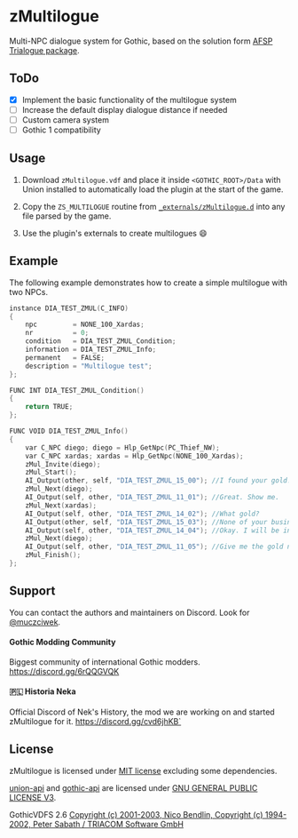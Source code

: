 # zMultilogue
Multi-NPC dialogue system for Gothic, 
based on the solution form [AFSP Trialogue package](https://github.com/Bad-Scientists/AF-Script-Packet/blob/main/Standalone-Packages/G12-Trialogue/trialogue.d).

## ToDo

- [x] Implement the basic functionality of the multilogue system
- [ ] Increase the default display dialogue distance if needed
- [ ] Custom camera system
- [ ] Gothic 1 compatibility

## Usage
1. Download `zMultilogue.vdf` and place it inside `<GOTHIC_ROOT>/Data` with Union installed to automatically load the plugin at the start of the game.

2. Copy the `ZS_MULTILOGUE` routine from [`_externals/zMultilogue.d`](https://github.com/Silver-Ore-Team/zMultilogue/blob/main/_externals/zMultilogue.d) into any file parsed by the game.

3. Use the plugin's externals to create multilogues :smile:

## Example
The following example demonstrates how to create a simple multilogue with two NPCs.
```cpp
instance DIA_TEST_ZMUL(C_INFO)
{
	npc         = NONE_100_Xardas;
	nr          = 0;
	condition   = DIA_TEST_ZMUL_Condition;
	information = DIA_TEST_ZMUL_Info;
	permanent   = FALSE;
	description = "Multilogue test";
};

FUNC INT DIA_TEST_ZMUL_Condition()
{
	return TRUE;
};

FUNC VOID DIA_TEST_ZMUL_Info()
{
	var C_NPC diego; diego = Hlp_GetNpc(PC_Thief_NW);
	var C_NPC xardas; xardas = Hlp_GetNpc(NONE_100_Xardas);
	zMul_Invite(diego);
	zMul_Start();
	AI_Output(other, self, "DIA_TEST_ZMUL_15_00"); //I found your gold!
	zMul_Next(diego);
	AI_Output(self, other, "DIA_TEST_ZMUL_11_01"); //Great. Show me.
	zMul_Next(xardas);
	AI_Output(self, other, "DIA_TEST_ZMUL_14_02"); //What gold?
	AI_Output(other, self, "DIA_TEST_ZMUL_15_03"); //None of your business.
	AI_Output(self, other, "DIA_TEST_ZMUL_14_04"); //Okay. I will be in the tower.
	zMul_Next(diego);
	AI_Output(self, other, "DIA_TEST_ZMUL_11_05"); //Give me the gold now.
	zMul_Finish();
};
```

## Support

You can contact the authors and maintainers on Discord. 
Look for [@muczciwek](https://discordapp.com/users/667438896594026517).

#### Gothic Modding Community

Biggest community of international Gothic modders.
https://discord.gg/6rQQGVQK

#### 🇵🇱 Historia Neka

Official Discord of Nek's History, the mod we are working on and started zMultilogue for it.
https://discord.gg/cvd6jhKB`


## License

zMultilogue is licensed under [MIT license](LICENSE) excluding some dependencies.

[union-api](https://gitlab.com/union-framework/union-api) and [gothic-api](https://gitlab.com/union-framework/gothic-api) are licensed under [GNU GENERAL PUBLIC LICENSE V3](https://gitlab.com/union-framework/union-api-/blob/main/LICENSE).


GothicVDFS 2.6 [Copyright (c) 2001-2003, Nico Bendlin, Copyright (c) 1994-2002, Peter Sabath / TRIACOM Software GmbH](vdf/License.txt)